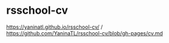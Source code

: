 # rsschool-cv
https://yaninatl.github.io/rsschool-cv/
/ 
https://github.com/YaninaTL/rsschool-cv/blob/gh-pages/cv.md
